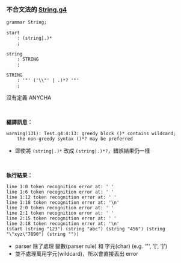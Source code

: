 
### 不合文法的 [String.g4](../example/string.md)

```g4
grammar String;

start
	: (string|.)*
	;

string
	: STRING
	;

STRING
	: '"' ('\\"' | .)*? '"'
	;
```
沒有定義 ANYCHA

<br>

**編譯訊息：**
```
warning(131): Test.g4:4:13: greedy block ()* contains wildcard; 
    the non-greedy syntax ()*? may be preferred
```
 - 即使將 ```(string|.)*``` 改成 ```(string|.)*?```，錯誤結果仍一樣

<br>

**執行結果：**
```
line 1:0 token recognition error at: ' '
line 1:6 token recognition error at: ' '
line 1:12 token recognition error at: ' '
line 1:18 token recognition error at: '\n'
line 2:0 token recognition error at: ' '
line 2:1 token recognition error at: ' '
line 2:15 token recognition error at: ' '
line 2:18 token recognition error at: '\n'
(start (string "123") (string "abc") (string "456") (string "\"xyz\"7890") (string ""))
```

- parser 除了處理 變數(parser rule) 和 字元(char) (e.g. '"', '[', ']')
- 並不處理萬用字元(wildcard)，所以會直接丟出 error
